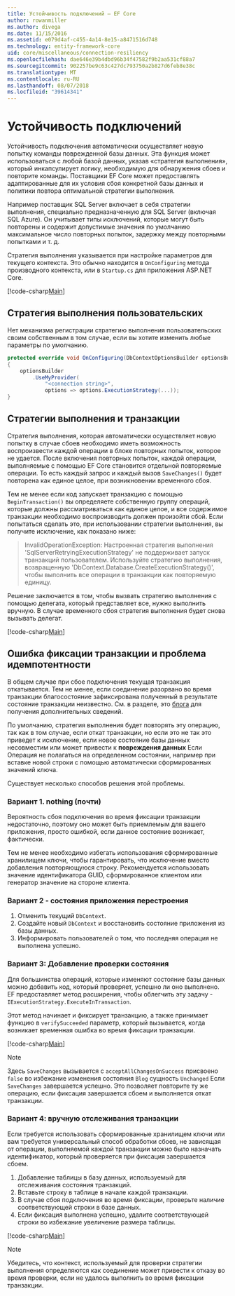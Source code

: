 ```yaml
---
title: Устойчивость подключений — EF Core
author: rowanmiller
ms.author: divega
ms.date: 11/15/2016
ms.assetid: e079d4af-c455-4a14-8e15-a8471516d748
ms.technology: entity-framework-core
uid: core/miscellaneous/connection-resiliency
ms.openlocfilehash: dae646e39b4dbd96b34f47582f9b2aa531cf88a7
ms.sourcegitcommit: 902257be9c63c427dc793750a2b827d6feb8e38c
ms.translationtype: MT
ms.contentlocale: ru-RU
ms.lasthandoff: 08/07/2018
ms.locfileid: "39614341"
---
```

# <a name="connection-resiliency"></a>Устойчивость подключений

Устойчивость подключения автоматически осуществляет новую попытку команды поврежденной базы данных. Эта функция может использоваться с любой базой данных, указав «стратегия выполнения», который инкапсулирует логику, необходимую для обнаружения сбоев и повторите команды. Поставщики EF Core может предоставлять адаптированные для их условия сбоя конкретной базы данных и политики повтора оптимальной стратегии выполнения.

Например поставщик SQL Server включает в себя стратегии выполнения, специально предназначенную для SQL Server (включая SQL Azure). Он учитывает типы исключений, которые могут быть повторены и содержит допустимые значения по умолчанию максимальное число повторных попыток, задержку между повторными попытками и т. д.

Стратегия выполнения указывается при настройке параметров для текущего контекста. Это обычно находится в `OnConfiguring` метода производного контекста, или в `Startup.cs` для приложения ASP.NET Core.

[!code-csharp[Main](../../../samples/core/Miscellaneous/ConnectionResiliency/Program.cs#OnConfiguring)]

## <a name="custom-execution-strategy"></a>Стратегия выполнения пользовательских

Нет механизма регистрации стратегию выполнения пользовательских своим собственным в том случае, если вы хотите изменить любые параметры по умолчанию.

``` csharp
protected override void OnConfiguring(DbContextOptionsBuilder optionsBuilder)
{
    optionsBuilder
        .UseMyProvider(
            "<connection string>",
            options => options.ExecutionStrategy(...));
}
```

## <a name="execution-strategies-and-transactions"></a>Стратегии выполнения и транзакции

Стратегия выполнения, которая автоматически осуществляет новую попытку в случае сбоев необходимо иметь возможность воспроизвести каждой операции в блоке повторных попыток, которое не удается. После включения повторных попыток, каждой операции, выполняемые с помощью EF Core становится отдельной повторяемые операции. То есть каждый запрос и каждый вызов `SaveChanges()` будет повторена как единое целое, при возникновении временного сбоя.

Тем не менее если код запускает транзакцию с помощью `BeginTransaction()` вы определяете собственную группу операций, которые должны рассматриваться как единое целое, и все содержимое транзакции необходимо воспроизводить должен произойти сбой. Если попытаться сделать это, при использовании стратегии выполнения, вы получите исключение, как показано ниже:

> InvalidOperationException: Настроенная стратегия выполнения 'SqlServerRetryingExecutionStrategy' не поддерживает запуск транзакций пользователем. Используйте стратегию выполнения, возвращенную 'DbContext.Database.CreateExecutionStrategy()', чтобы выполнить все операции в транзакции как повторяемую единицу.

Решение заключается в том, чтобы вызвать стратегию выполнения с помощью делегата, который представляет все, нужно выполнить вручную. В случае временного сбоя стратегия выполнения будет снова вызывать делегат.

[!code-csharp[Main](../../../samples/core/Miscellaneous/ConnectionResiliency/Program.cs#ManualTransaction)]

## <a name="transaction-commit-failure-and-the-idempotency-issue"></a>Ошибка фиксации транзакции и проблема идемпотентности

В общем случае при сбое подключения текущая транзакция откатывается. Тем не менее, если соединение разорвано во время транзакции благосостояние зафиксирована полученный в результате состояние транзакции неизвестно. См. в разделе, это [блога](http://blogs.msdn.com/b/adonet/archive/2013/03/11/sql-database-connectivity-and-the-idempotency-issue.aspx) для получения дополнительных сведений.

По умолчанию, стратегия выполнения будет повторять эту операцию, так как в том случае, если откат транзакции, но если это не так это приведет к исключение, если новое состояние базы данных несовместим или может привести к **повреждения данных** Если Операция не полагаться на определенном состоянии, например при вставке новой строки с помощью автоматически сформированных значений ключа.

Существует несколько способов решения этой проблемы.

### <a name="option-1---do-almost-nothing"></a>Вариант 1. nothing (почти)

Вероятность сбоя подключения во время фиксации транзакции недостаточно, поэтому оно может быть приемлемым для вашего приложения, просто ошибкой, если данное состояние возникает, фактически.

Тем не менее необходимо избегать использования сформированные хранилищем ключи, чтобы гарантировать, что исключение вместо добавления повторяющуюся строку. Рекомендуется использовать значение идентификатора GUID, сформированное клиентом или генератор значение на стороне клиента.

### <a name="option-2---rebuild-application-state"></a>Вариант 2 - состояния приложения перестроения

1. Отменить текущий `DbContext`.
2. Создайте новый `DbContext` и восстановить состояние приложения из базы данных.
3. Информировать пользователей о том, что последняя операция не выполнена успешно.

### <a name="option-3---add-state-verification"></a>Вариант 3: Добавление проверки состояния

Для большинства операций, которые изменяют состояние базы данных можно добавить код, который проверяет, успешно ли оно выполнено. EF предоставляет метод расширения, чтобы облегчить эту задачу - `IExecutionStrategy.ExecuteInTransaction`.

Этот метод начинает и фиксирует транзакцию, а также принимает функцию в `verifySucceeded` параметр, который вызывается, когда возникает временная ошибка во время фиксации транзакции.

[!code-csharp[Main](../../../samples/core/Miscellaneous/ConnectionResiliency/Program.cs#Verification)]

> [!NOTE]
> Здесь `SaveChanges` вызывается с `acceptAllChangesOnSuccess` присвоено `false` во избежание изменения состояния `Blog` сущность `Unchanged` Если `SaveChanges` завершается успешно. Это позволяет повторите ту же операцию, если фиксация завершается сбоем и выполняется откат транзакции.

### <a name="option-4---manually-track-the-transaction"></a>Вариант 4: вручную отслеживания транзакции

Если требуется использовать сформированные хранилищем ключи или вам требуется универсальный способ обработки сбоев, не зависящая от операции, выполняемой каждой транзакции можно было назначать идентификатор, который проверяется при фиксация завершается сбоем.

1. Добавление таблицы в базу данных, используемый для отслеживания состояния транзакций.
2. Вставьте строку в таблице в начале каждой транзакции.
3. В случае сбоя подключения во время фиксации, проверьте наличие соответствующей строки в базе данных.
4. Если фиксация выполнена успешно, удалите соответствующей строки во избежание увеличение размера таблицы.

[!code-csharp[Main](../../../samples/core/Miscellaneous/ConnectionResiliency/Program.cs#Tracking)]

> [!NOTE]
> Убедитесь, что контекст, используемый для проверки стратегии выполнения определяются как соединение может привести к отказу во время проверки, если не удалось выполнить во время фиксации транзакции.
